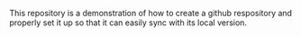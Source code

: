 This repository is a demonstration of how to create a github respository and properly set it up so that it can easily sync with its local version.
